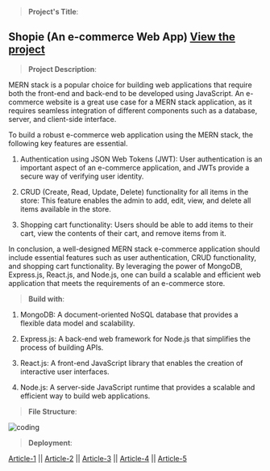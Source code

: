 > **Project's Title**:
 ## **Shopie (An e-commerce Web App)** [View the project](https://shopie.onrender.com/)
 
> **Project Description**:

MERN stack is a popular choice for building web applications that require both the front-end and back-end to be developed using JavaScript. An e-commerce website is a great use case for a MERN stack application, as it requires seamless integration of different components such as a database, server, and client-side interface.

To build a robust e-commerce web application using the MERN stack, the following key features are essential.

1. Authentication using JSON Web Tokens (JWT): User authentication is an important aspect of an e-commerce application, and JWTs provide a secure way of verifying user identity.

2. CRUD (Create, Read, Update, Delete) functionality for all items in the store: This feature enables the admin to add, edit, view, and delete all items available in the store.

3. Shopping cart functionality: Users should be able to add items to their cart, view the contents of their cart, and remove items from it.

In conclusion, a well-designed MERN stack e-commerce application should include essential features such as user authentication, CRUD functionality, and shopping cart functionality. By leveraging the power of MongoDB, Express.js, React.js, and Node.js, one can build a scalable and efficient web application that meets the requirements of an e-commerce store.


> **Build with**:

1. MongoDB: A document-oriented NoSQL database that provides a flexible data model and scalability.

2. Express.js: A back-end web framework for Node.js that simplifies the process of building APIs.

3. React.js: A front-end JavaScript library that enables the creation of interactive user interfaces.

4. Node.js: A server-side JavaScript runtime that provides a scalable and efficient way to build web applications.

> **File Structure**:

<img align="center" alt="coding" widht="400" src="https://res.cloudinary.com/shopie/image/upload/v1679428141/shopie_file_structure_eukqd3.jpg">

> **Deployment**:

[Article-1](https://medium.com/@vmaineng/how-to-deploy-mern-full-stack-to-render-f7ab380660b6)  || 
[Article-2](https://dev.to/gregpetropoulos/render-deployment-free-tier-of-mern-app-52mk)   ||
[Article-3](https://community.render.com/t/how-to-deploy-frontend-and-backend-on-render/7449)   ||
[Article-4](https://create-react-app.dev/docs/deployment/)   ||
[Article-5](https://stackoverflow.com/questions/68878329/hosting-a-mern-application-with-vercel-in-2021-without-next-js)  

